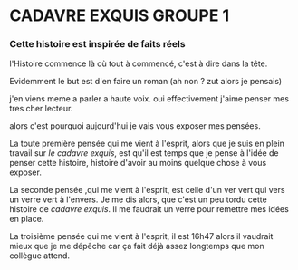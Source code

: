 # CADAVRE EXQUIS GROUPE 1

### Cette histoire est inspirée de faits réels

l'Histoire commence là où tout à commencé, c'est à dire dans la tête.

Evidemment le but est d'en faire un roman (ah non ? zut alors je pensais)

j'en viens meme a parler a haute voix. oui effectivement j'aime penser mes tres cher lecteur.

alors c'est pourquoi aujourd'hui je vais vous exposer mes pensées.

La toute première pensée qui me vient à l'esprit, alors que je suis en plein travail sur *le cadavre exquis*, est qu'il est temps que je pense à l'idée de penser cette histoire, histoire d'avoir au moins quelque chose à vous exposer.

La seconde pensée ,qui me vient à l'esprit, est celle d'un ver vert qui vers un verre vert à l'envers. Je me dis alors, que c'est un peu tordu cette histoire de *cadavre exquis*. Il me faudrait un verre pour remettre mes idées en place.    

La troisième pensée qui me vient à l'esprit, il est 16h47 alors il vaudrait mieux que je me dépêche car ça fait déjà assez longtemps que mon collègue attend.